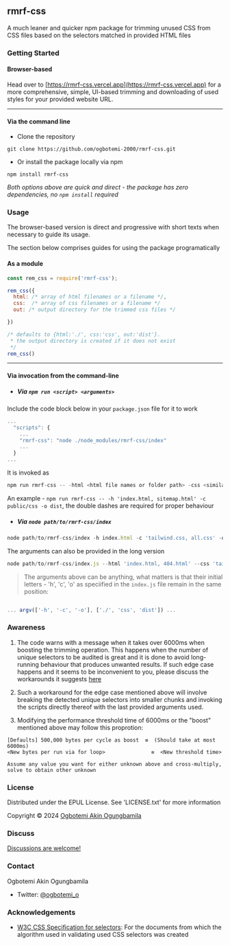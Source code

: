 ## rmrf-css	

A much leaner and quicker npm package for trimming unused CSS from CSS files based on the selectors matched in provided HTML files


### Getting Started


#### Browser-based
Head over to [https://rmrf-css.vercel.app](https://rmrf-css.vercel.app) for a more comprehensive, simple, UI-based trimming and downloading of used styles for your provided website URL.

___

#### Via the command line
+ Clone the repository
```
git clone https://github.com/ogbotemi-2000/rmrf-css.git
```

+ Or install the package locally via npm

```
npm install rmrf-css
```

_Both options above are quick and direct - the package has zero dependencies, no `npm install` required_


### Usage

The browser-based version is direct and progressive with short texts when necessary to guide its usage.


The section below comprises guides for using the package programatically

#### As a module

```js
const rem_css = require('rmrf-css');

rem_css({
  html: /* array of html filenames or a filename */,
  css:  /* array of css filenames or a filename */
  out: /* output directory for the trimmed css files */

})

/* defaults to {html:'./', css:'css', out:'dist'}.
 * the output directory is created if it does not exist
 */
rem_css()

```
___

#### Via invocation from the command-line

+ ##### Via `npm run <script> <arguments>`

Include the code block below in your `package.json` file for it to work
```js
...
  "scripts": {
    ...
    "rmrf-css": "node ./node_modules/rmrf-css/index"
    ...
  }
...
```

It is invoked as 
```js
npm run rmrf-css -- -html <html file names or folder path> -css <similar but for css> -out <output folder>
```
An example - `npm run rmrf-css -- -h 'index.html, sitemap.html' -c public/css -o dist`, the double dashes are required for proper behaviour


+ ##### Via `node path/to/rmrf-css/index`
```js
node path/to/rmrf-css/index -h index.html -c 'tailwind.css, all.css' -o output-folder
```


The arguments can also be provided in the long version
```js
node path/to/rmrf-css/index.js --html 'index.html, 404.html' --css 'tailwind.css, all.css' -output output-folder
```

> The arguments above can be anything, what matters is that their initial letters - 'h', 'c', 'o' as speciified in the `index.js` file remain in the same position:
```js

... argv(['-h', '-c', '-o'], ['./', 'css', 'dist']) ...
```

### Awareness


1. The code warns with a message when it takes over 6000ms when boosting the trimming operation.
This happens when the number of unique selectors to be audited is great and it is done to avoid long-running behaviour that produces unwanted results.
If such edge case happens and it seems to be inconvenient to you, please discuss the workarounds it suggests [here](https://github.com/ogbotemi-2000/rmrf-css/discussions/)

2. Such a workaround for the edge case mentioned above will involve breaking the detected unique selectors into smaller chunks and invoking the scripts directly thereof with the last provided arguments used.

3. Modifying the performance threshold time of 6000ms or the "boost" mentioned above may follow this proprotion: 
```
[Defaults] 500,000 bytes per cycle as boost  ≡  (Should take at most 6000ms)
<New bytes per run via for loop> 	           ≡  <New threshold time>

Assume any value you want for either unknown above and cross-multiply, solve to obtain other unknown

````


### License

Distributed under the EPUL License. See 'LICENSE.txt' for more information

Copyright © 2024 [Ogbotemi Akin Ogungbamila](https://github.com/ogbotemi-2000)


### Discuss

[Discussions are welcome!](https://github.com/ogbotemi-2000/rmrf-css/discussions/)

### Contact

Ogbotemi Akin Ogungbamila

+ Twitter: [@ogbotemi_o](https://twitter.com/ogbotemi_o)

### Acknowledgements

+ [W3C CSS Specification for selectors](https://www.w3.org/TR/selectors-3/#sequence): For the documents from which the algorithm used in validating used CSS selectors was created

